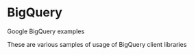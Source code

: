 # BigQuery
Google BigQuery examples

These are various samples of usage of BigQuery client libraries
